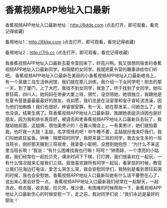 # 香蕉视频APP地址入口最新

香蕉视频APP地址入口最新地址：http://6dde.com (点击打开，即可观看，看完记得收藏)

备用地址1：http://6kke.com (点击打开，即可观看，看完记得收藏)

备用地址2：http://7rb.cc (点击打开，即可观看，看完记得收藏)



我香蕉视频APP地址入口最新去夏令营回来了，好高兴啊。我又很想同宿舍的香蕉视频APP地址入口最新同学，和隔壁的女同学。我就把夏令营的趣事讲给你们听吧。
香蕉视频APP地址入口最新在美丽的小香蕉视频APP地址入口最新嶝岛上，有一个英雄三岛生活休闲馆，我们就在那儿训练。我介绍一下女同学吧！刚去的那一天，到了厦门，上了大巴，我找不到女同学，我急了，终于找到了女同学。她叫景钰茹，四川人，她妈妈在帝豪大厦上班，很忙，没空陪她，她很独立，我跟他是在夏令营是最最最最好的朋友。肖如愿，我们总是在浴室里和安子睿轮流洗澡，因为他们怕蜘蛛！我们也很好。梓睿很安静，有一天，她在那发呆，问她怎么了，她也没说，结果生病了。陈香蕉视频APP地址入口最新菻，我跟她表姐洪诗因也是好朋友，因为我和排长表现好，被调去和老香蕉视频APP地址入口最新兵去玩了，我就站她前面，这姐俩，很怕美男计的！在篝火晚会上，一有美男计，她们就抱着我，也吓我一大跳！孟喆，名字怪怪的吧！中午睡不着，孟喆就扮鬼来吓我们，我们叫她疯狂鲨鱼。钟琳：隔壁班的同学，我原来是二班的同学，我去女生多的一班当班长，刚好那天搬到三班宿舍，我耍耍小聪明，没想到她抱怨：“为什么不来这里当班长啊！”我说：“有什么困难找我也行嘛！呵呵！”钟雨婷，一个漂亮的小姑娘，我们经常在一起捡贝壳，课余时间下下棋，打打牌，我们很喜欢在一起玩，一有什么情况就来汇报我们三班。我很喜欢跟所有同学一起玩，看家信的时候，教官让我们在海边打电话，爱怎么哭怎么哭，我会安慰同学们，我特别是看到景钰茹哭的时候，我也会安慰她，香蕉视频APP地址入口最新叫她有什么话不要憋在心了，说出来心里会好受一点。
香蕉视频APP地址入口最新我们经常在一起聊天，一起洗衣，晾衣服，收衣服，捡贝壳，堆沙堡，有困难的时候帮助一下，香蕉视频APP地址入口最新伤心的时候安慰一下，走之前，我对同学们说：“我们永远是最好的朋友！
